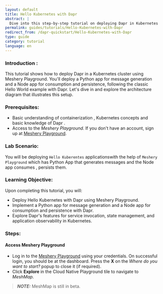 ```yaml
---
layout: default
title: Hello Kubernetes with Dapr
abstract: |
  Dive into this step-by-step tutorial on deploying Dapr in Kubernetes using Meshery Playground. Learn to deploy a Python app for generating messages and a Node app for consuming and persisting them, all orchestrated with Dapr for enhanced application integration.
permalink: guides/tutorials/Hello-Kubernetes-with-Dapr
redirect_from: /dapr-quickstart/Hello-Kubernetes-with-Dapr
type: guide
category: tutorial
language: en
---
```


### Introduction :
This tutorial shows how to deploy Dapr in a Kubernetes cluster using Meshery Playground. You'll deploy a Python app for message generation and a Node app for consumption and persistence, following the classic Hello World example with Dapr. Let's dive in and explore the architecture diagram that illustrates this setup.

### Prerequisites:
- Basic understanding of containerization , Kubernetes concepts and basic knowledge of Dapr .
- Access to the _Meshery Playground_. If you don't have an account, sign up at [Meshery Playground](https://meshery.layer5.io/).

### Lab Scenario:
You will be deploying `Hello Kuberentes` applicationswith the help of `Meshery Playground` which has  Python App that generates messages and the Node app consumes , persists them.

### Learning Objective:
Upon completing this tutorial, you will:
- Deploy Hello Kubernetes with  Dapr using Meshery Playground.
- Implement a Python app for message generation and a Node app for consumption and persistence with Dapr.
- Explore Dapr's features for service invocation, state management, and application observability in Kubernetes.

### Steps:

#### Access Meshery Playground
   - Log in to the [Meshery Playground](https://meshery.layer5.io/) using your credentials. On successful login, you should be at the dashboard. Press the **X** on the _Where do you want to start?_ popup to close it (if required).
   - Click **Explore** in the Cloud Native Playground tile to navigate to _MeshMap_.

> **_NOTE:_**  MeshMap is still in beta.




